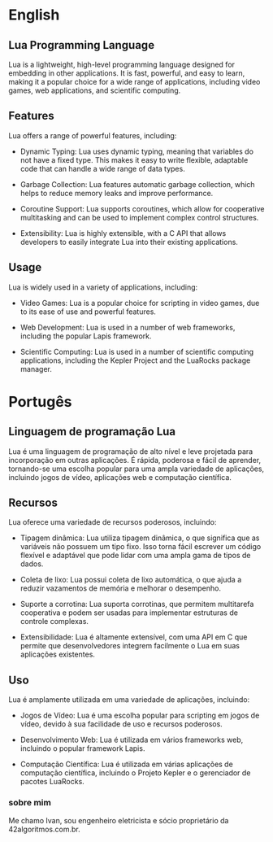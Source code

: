 # English

## Lua Programming Language

Lua is a lightweight, high-level programming language designed for embedding in other applications. It is fast, powerful, and easy to learn, making it a popular choice for a wide range of applications, including video games, web applications, and scientific computing.

## Features

Lua offers a range of powerful features, including:

- Dynamic Typing: Lua uses dynamic typing, meaning that variables do not have a fixed type. This makes it easy to write flexible, adaptable code that can handle a wide range of data types.

- Garbage Collection: Lua features automatic garbage collection, which helps to reduce memory leaks and improve performance.

- Coroutine Support: Lua supports coroutines, which allow for cooperative multitasking and can be used to implement complex control structures.

- Extensibility: Lua is highly extensible, with a C API that allows developers to easily integrate Lua into their existing applications.

## Usage

Lua is widely used in a variety of applications, including:

- Video Games: Lua is a popular choice for scripting in video games, due to its ease of use and powerful features.

- Web Development: Lua is used in a number of web frameworks, including the popular Lapis framework.

- Scientific Computing: Lua is used in a number of scientific computing applications, including the Kepler Project and the LuaRocks package manager.

# Portugês

## Linguagem de programação Lua

Lua é uma linguagem de programação de alto nível e leve projetada para incorporação em outras aplicações. É rápida, poderosa e fácil de aprender, tornando-se uma escolha popular para uma ampla variedade de aplicações, incluindo jogos de vídeo, aplicações web e computação científica.
## Recursos


Lua oferece uma variedade de recursos poderosos, incluindo:

- Tipagem dinâmica: Lua utiliza tipagem dinâmica, o que significa que as variáveis não possuem um tipo fixo. Isso torna fácil escrever um código flexível e adaptável que pode lidar com uma ampla gama de tipos de dados.

- Coleta de lixo: Lua possui coleta de lixo automática, o que ajuda a reduzir vazamentos de memória e melhorar o desempenho.

- Suporte a corrotina: Lua suporta corrotinas, que permitem multitarefa cooperativa e podem ser usadas para implementar estruturas de controle complexas.

- Extensibilidade: Lua é altamente extensível, com uma API em C que permite que desenvolvedores integrem facilmente o Lua em suas aplicações existentes.

## Uso

Lua é amplamente utilizada em uma variedade de aplicações, incluindo:

- Jogos de Vídeo: Lua é uma escolha popular para scripting em jogos de vídeo, devido à sua facilidade de uso e recursos poderosos.

- Desenvolvimento Web: Lua é utilizada em vários frameworks web, incluindo o popular framework Lapis.

- Computação Científica: Lua é utilizada em várias aplicações de computação científica, incluindo o Projeto Kepler e o gerenciador de pacotes LuaRocks.

### sobre mim 
Me chamo Ivan, sou engenheiro eletricista e sócio proprietário
da 42algoritmos.com.br.
